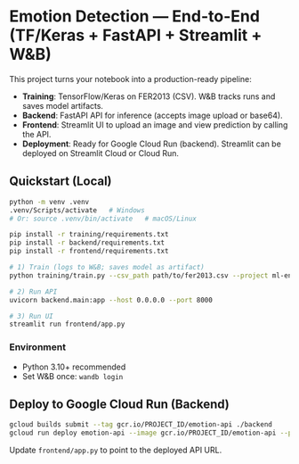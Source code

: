# Emotion Detection — End-to-End (TF/Keras + FastAPI + Streamlit + W&B)

This project turns your notebook into a production-ready pipeline:

- **Training**: TensorFlow/Keras on FER2013 (CSV). W&B tracks runs and saves model artifacts.
- **Backend**: FastAPI API for inference (accepts image upload or base64).
- **Frontend**: Streamlit UI to upload an image and view prediction by calling the API.
- **Deployment**: Ready for Google Cloud Run (backend). Streamlit can be deployed on Streamlit Cloud or Cloud Run.

## Quickstart (Local)

```bash
python -m venv .venv
.venv/Scripts/activate   # Windows
# Or: source .venv/bin/activate   # macOS/Linux

pip install -r training/requirements.txt
pip install -r backend/requirements.txt
pip install -r frontend/requirements.txt

# 1) Train (logs to W&B; saves model as artifact)
python training/train.py --csv_path path/to/fer2013.csv --project ml-end-to-end --run_name baseline-v1

# 2) Run API
uvicorn backend.main:app --host 0.0.0.0 --port 8000

# 3) Run UI
streamlit run frontend/app.py
```

### Environment

- Python 3.10+ recommended
- Set W&B once: `wandb login`

## Deploy to Google Cloud Run (Backend)

```bash
gcloud builds submit --tag gcr.io/PROJECT_ID/emotion-api ./backend
gcloud run deploy emotion-api --image gcr.io/PROJECT_ID/emotion-api --platform managed --allow-unauthenticated --region YOUR_REGION
```

Update `frontend/app.py` to point to the deployed API URL.

